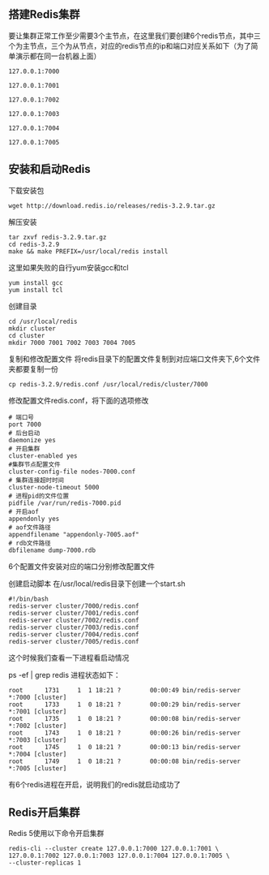## 搭建Redis集群

要让集群正常工作至少需要3个主节点，在这里我们要创建6个redis节点，其中三个为主节点，三个为从节点，对应的redis节点的ip和端口对应关系如下（为了简单演示都在同一台机器上面）
```
127.0.0.1:7000

127.0.0.1:7001

127.0.0.1:7002

127.0.0.1:7003

127.0.0.1:7004

127.0.0.1:7005
```

安装和启动Redis
----

下载安装包
```
wget http://download.redis.io/releases/redis-3.2.9.tar.gz
```
解压安装

```
tar zxvf redis-3.2.9.tar.gz
cd redis-3.2.9
make && make PREFIX=/usr/local/redis install
```
这里如果失败的自行yum安装gcc和tcl

```
yum install gcc
yum install tcl
```

创建目录
```
cd /usr/local/redis
mkdir cluster
cd cluster
mkdir 7000 7001 7002 7003 7004 7005
```

复制和修改配置文件
将redis目录下的配置文件复制到对应端口文件夹下,6个文件夹都要复制一份
```
cp redis-3.2.9/redis.conf /usr/local/redis/cluster/7000
```

修改配置文件redis.conf，将下面的选项修改

```
# 端口号
port 7000
# 后台启动
daemonize yes
# 开启集群
cluster-enabled yes
#集群节点配置文件
cluster-config-file nodes-7000.conf
# 集群连接超时时间
cluster-node-timeout 5000
# 进程pid的文件位置
pidfile /var/run/redis-7000.pid
# 开启aof
appendonly yes
# aof文件路径
appendfilename "appendonly-7005.aof"
# rdb文件路径
dbfilename dump-7000.rdb
```
6个配置文件安装对应的端口分别修改配置文件


创建启动脚本
在/usr/local/redis目录下创建一个start.sh

```
#!/bin/bash
redis-server cluster/7000/redis.conf
redis-server cluster/7001/redis.conf
redis-server cluster/7002/redis.conf
redis-server cluster/7003/redis.conf
redis-server cluster/7004/redis.conf
redis-server cluster/7005/redis.conf
```
这个时候我们查看一下进程看启动情况

ps -ef | grep redis
进程状态如下：

```
root      1731     1  1 18:21 ?        00:00:49 bin/redis-server *:7000 [cluster]       
root      1733     1  0 18:21 ?        00:00:29 bin/redis-server *:7001 [cluster]       
root      1735     1  0 18:21 ?        00:00:08 bin/redis-server *:7002 [cluster]       
root      1743     1  0 18:21 ?        00:00:26 bin/redis-server *:7003 [cluster]       
root      1745     1  0 18:21 ?        00:00:13 bin/redis-server *:7004 [cluster]       
root      1749     1  0 18:21 ?        00:00:08 bin/redis-server *:7005 [cluster]
```
有6个redis进程在开启，说明我们的redis就启动成功了


Redis开启集群
----

Redis 5使用以下命令开启集群
```
redis-cli --cluster create 127.0.0.1:7000 127.0.0.1:7001 \
127.0.0.1:7002 127.0.0.1:7003 127.0.0.1:7004 127.0.0.1:7005 \
--cluster-replicas 1
```

